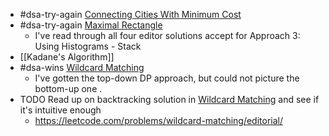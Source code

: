 - #dsa-try-again [Connecting Cities With Minimum Cost](https://leetcode.com/problems/connecting-cities-with-minimum-cost/)
- #dsa-try-again [Maximal Rectangle](https://leetcode.com/problems/maximal-rectangle/)
	- I've read through all four editor solutions accept for Approach 3: Using Histograms - Stack
- [[Kadane's Algorithm]]
- #dsa-wins [Wildcard Matching](https://leetcode.com/problems/wildcard-matching/)
	- I've gotten the top-down DP approach, but could not picture the bottom-up one .
- TODO Read up on backtracking solution in [Wildcard Matching](https://leetcode.com/problems/wildcard-matching/) and see if it's intuitive enough
	- https://leetcode.com/problems/wildcard-matching/editorial/